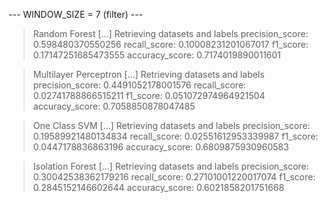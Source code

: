
 --- WINDOW_SIZE = 7 (filter) --- 


> Random Forest
[...] Retrieving datasets and labels
precision_score: 0.598480370550256
recall_score: 0.10008231201067017
f1_score: 0.17147251685473555
accuracy_score: 0.7174019890011601


> Multilayer Perceptron
[...] Retrieving datasets and labels
precision_score: 0.4491052178001576
recall_score: 0.02741788866515211
f1_score: 0.051072974964921504
accuracy_score: 0.7058850878047485


> One Class SVM
[...] Retrieving datasets and labels
precision_score: 0.19589921480134834
recall_score: 0.02551612953339987
f1_score: 0.0447178836863196
accuracy_score: 0.6809875930960583


> Isolation Forest
[...] Retrieving datasets and labels
precision_score: 0.30042538362179216
recall_score: 0.27101001220017074
f1_score: 0.2845152146602644
accuracy_score: 0.6021858201751668
